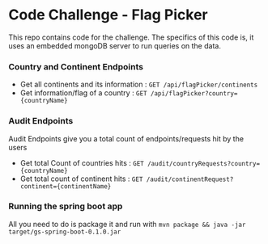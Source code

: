 # Code Challenge - Flag Picker

This repo contains code for the challenge. The specifics of this code is, it uses an embedded mongoDB server to run queries on the data.

### Country and Continent Endpoints

* Get all continents and its information : `GET /api/flagPicker/continents`
* Get information/flag of a country : `GET /api/flagPicker?country={countryName}`

### Audit Endpoints

Audit Endpoints give you a total count of endpoints/requests hit by the users

* Get total Count of countries hits : `GET /audit/countryRequests?country={countryName}`
* Get total count of continent hits : `GET /audit/continentRequest?continent={continentName}`

### Running the spring boot app

All you need to do is package it and run with `mvn package && java -jar target/gs-spring-boot-0.1.0.jar`
